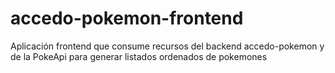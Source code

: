 # accedo-pokemon-frontend
Aplicación frontend que consume recursos del backend accedo-pokemon y de la PokeApi para generar listados ordenados de pokemones
